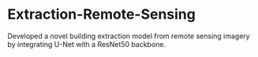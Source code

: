 # Extraction-Remote-Sensing
Developed a novel building extraction model from remote sensing imagery by integrating U-Net with a ResNet50 backbone.

